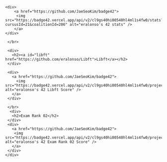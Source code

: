 
<head>
	<style>
		#libft:hover {
			text-decoration: none;
		}
	</style>
</head>
<body>
	<div>
		
  	<div>
    	<a href="https://github.com/JaeSeoKim/badge42">
    	 <img src="https://badge42.vercel.app/api/v2/cl9gs40hi00540hl4ml1s4fw0/stats?cursusId=21&coalitionId=206" alt="eralonso's 42 stats" />
    	</a>
  	</div>
		
 	 </br>
	
	 <div>
 	   <h2><a id="libft" href="https://github.com/eralonso/Libft">Libft</a></h2>
 	 </div>
	
 	 <div>
 	   <a href="https://github.com/JaeSeoKim/badge42">
 	     <img src="https://badge42.vercel.app/api/v2/cl9gs40hi00540hl4ml1s4fw0/project/2788500" alt="eralonso's 42 Libft Score" />
 	   </a>
 	 </div>
	
 	 </br>
	  <div>
 	   <h2>Exam Rank 02</h2>
 	 </div>
 	 <div>
 	   <a href="https://github.com/JaeSeoKim/badge42">
 	    <img src="https://badge42.vercel.app/api/v2/cl9gs40hi00540hl4ml1s4fw0/project/2824036" alt="eralonso's 42 Exam Rank 02 Score" />
 	   </a>
 	 </div>
	</div>
</body>
